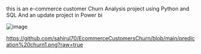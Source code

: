 this is an e-commerce customer Churn Analysis project using Python and SQL And an update project in Power bi

![image](https://github.com/user-attachments/assets/dee2f1fa-b63f-42e2-a9a7-b1c6f2dc7125)

https://github.com/sahirul70/EcommerceCustomersChurn/blob/main/predication%20churn1.png?raw=true
